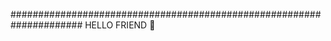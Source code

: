 ##################################################################### HELLO FRIEND 👋

<!--
**CatarinaCandido/CatarinaCandido** is a ✨ _special_ ✨ repository because its `README.md` (this file) appears on your GitHub profile.

Here are some ideas to get you started:

🎓 <Academia de Código_>;
📍 From Portugal 🇵🇹;
🤝 I'm currently looking for a new role;
🌱 I’m currently learning REACT
📫 How to reach me: cgmartinscandido@gmail.com
You can download my CV <a url>
- 😄 Pronouns: CAT

![CatarinaCandido GitHub Stats](https://github-readme-stats.vercel.app/api?username=aryclenio&show_icons=true)
-->
